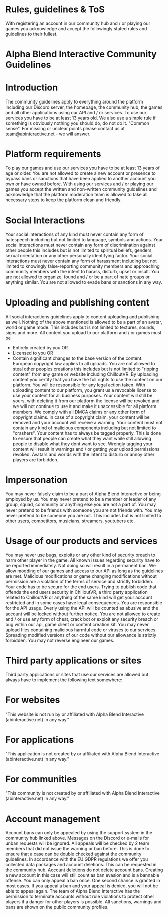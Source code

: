 # Rules, guidelines & ToS
With registering an account in our community hub and / or playing our games you acknowledge and accept the followingly stated rules and guidelines to their fullest.

# Alpha Blend Interactive Community Guidelines

# Introduction
The community guidelines apply to everything around the platform including our Discord server, the homepage, the community hub, the games and all other applications using our API and / or services.
To use our services you have to be at least 13 years old.
We also use a simple rule if something is obviously nothing you should do, do not do it. "Common sense".
For missing or unclear points please contact us at team@abinteractive.net - we will answer.

# Platform requirements
To play our games and use our services you have to be at least 13 years of age or older.
You are not allowed to create a new account or presence to bypass bans or sanctions that have been applied to another account you own or have owned before.
With using our services and / or playing our games you accept the written and non-written community guidelines and acknowledge that the platform moderation team is allowed to take all necessary steps to keep the platform clean and friendly.

# Social Interactions
Your social interactions of any kind must never contain any form of hatespeech including but not limited to language, symbols and actions.
Your social interactions must never contain any form of discrimination against other people this includes but is not limited to spiritual beliefs, genders, sexual orientation or any other personally identifying factor.
Your social interactions must never contain any form of harassment including but not limited to knowingly false-reporting community members and approaching community members with the intent to harass, disturb, upset or insult.
You are not allowed to organize, found and / or be a part of hate groups or anything similar.
You are not allowed to evade bans or sanctions in any way.

# Uploading and publishing content
All social interactions guidelines apply to content uploading and publishing as well. Nothing of the above mentioned is allowed to be a part of an avatar, world or game mode. This includes but is not limited to textures, sounds, signs and more.
All content you upload to our platform and / or games must be
- Entirely created by you
OR
- Licensed to you
OR
- Contain significant changes to the base version of the content.
European copyright law applies to all uploads.
You are not allowed to steal other peoples creations this includes but is not limited to "ripping content" from any game or website including ChilloutVR.
By uploading content you certify that you have the full rights to use the content on our platform.
You will be responsible for any legal action taken.
With uploading content to our platform, you grant us a revocable license to use your content for all business purposes. Your content will still be yours, with deleting it from our platform the license will be revoked and we will not continue to use it and make it unaccessible for all platform members.
We comply with all DMCA claims or any other form of copyright claims. In case of a copyright claim, your content will be removed and your account will receive a warning.
Your content must not contain any kind of malicious components including but not limited to "crashers".
Your content has to always be tagged properly. This is done to ensure that people can create what they want while still allowing people to disable what they dont want to see. Wrongly tagging your content will result in warnings and / or getting your upload permissions revoked.
Avatars and worlds with the intent to disturb or annoy other players are forbidden.

# Impersonation
You may never falsely claim to be a part of Alpha Blend Interactive or being employed by us.
You may never pretend to be a member or leader of any group, squad, community or anything else you are not a part of.
You may never pretend to be friends with someone you are not friends with.
You may never pretend to be someone you are not. This includes but is not limited to other users, competitors, musicians, streamers, youtubers etc.

# Usage of our products and services
You may never use bugs, exploits or any other kind of security breach to harm other player in the game. All known issues regarding security have to be reported immediately. Not doing so will result in a permanent ban.
We allow modding of our games and access to our API as long as the guidelines are met. Malicious modifications or game changing modifications without permission are a violation of the terms of service and strictly forbidden.
Your code has to be secure for the end users. Trying to publish code that offends the end users security in ChilloutVR, a third party application related to ChilloutVR or anything of the same kind will get your account restricted and in some cases have legal consequences.
You are responsible for the API usage. Overly using the API will be counted as abusive and the account will be locked without further notice.
You are not allowed to create and / or use any form of cheat, crack bot or exploit any security breach or bug within our api, game client or content creation kit.
You may never upload files containing malicious harmful code or viruses to our services.
Spreading modified versions of our code without our allowance is strictly forbidden.
You may not reverse engineer our games.

# Third party applications or sites
Third party applications or sites that use our services are allowed but always have to implement the following text somewhere:

# For websites
"This website is not run by or affiliated with Alpha Blend Interactive (abinteractive.net) in any way."

# For applications
"This application is not created by or affiliated with Alpha Blend Interactive (abinteractive.net) in any way."

# For communities
"This community is not created by or affiliated with Alpha Blend Interactive (abinteractive.net) in any way."

# Account management
Account bans can only be appealed by using the support system in the community hub linked above. Messages on the Discord or e-mails for unban requests will be ignored.
All appeals will be checked by 2 team members that did not issue the warning or ban before. This is done to ensure that a case can be double checked against the community guidelines.
In accordance with the EU GDPR regulations we offer you collected data packages and account deletions. This can be requested in the community hub.
Account deletions do not delete account bans. Creating a new account in this case will still count as ban evasion and is a bannable offense.
You can only appeal a ban once. One second chance is granted in most cases. If you appeal a ban and your appeal is denied, you will not be able to appeal again.
The team of Alpha Blend Interactive has the permission to terminate accounts without rule violations to protect other players if a danger for other players is possible.
All sanctions, warnings and bans are shown on the public community profiles.
